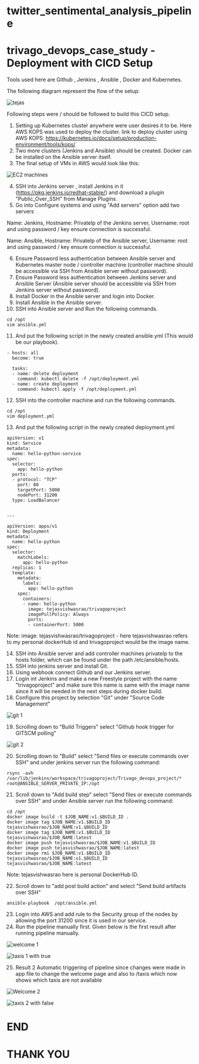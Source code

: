 # twitter_sentimental_analysis_pipeline
# trivago_devops_case_study -  Deployment with CICD Setup

Tools used here are Github , Jenkins , Ansible , Docker and Kubernetes. 

The following diagram represent the flow of the setup:

![tejas](https://user-images.githubusercontent.com/69673830/135084230-f794cf5b-745b-413e-9f14-985c11da0ae8.png)

Following steps were / should be followed to build this CICD setup. 

1. Setting up Kubernetes cluster anywhere were user desires it to be. Here AWS KOPS was used to deploy the cluster. 
link to deploy cluster using AWS KOPS: https://kubernetes.io/docs/setup/production-environment/tools/kops/
2. Two more clusters (Jenkins and Ansible) should be created. Docker can be installed on the Ansible server itself. 
3. The final setup of VMs in AWS would look like this:

![EC2 machines](https://user-images.githubusercontent.com/69673830/135087731-96d9c499-3a37-4fd6-9f97-b385c0f0e6d9.png)

4. SSH into Jenkins server , install Jenkins in it (https://pkg.jenkins.io/redhat-stable/) and download a plugin "Public_Over_SSH" from Manage Plugins.
5. Go into Configure systems and using "Add servers" option add two servers 

Name: Jenkins, Hostname: PrivateIp of the Jenkins server, Username: root and using password / key ensure connection is successful.

Name: Ansible, Hostname: PrivateIp of the Ansible server, Username: root and using password / key ensure connection is successful.

6. Ensure Password less authentication between Ansible server and Kubernetes master node / controller machine (controller machine should be accessible via SSH from Ansible server without password).
7. Ensure Password less authentication between Jenkins server and Ansible Server (Ansible server should be accessible via SSH from Jenkins server without password).
8. Install Docker in the Ansible server and login into Docker.
9. Install Ansible in the Ansible server. 
10. SSH into Ansible server and Run the following commands. 

```
cd /opt
vim ansible.yml 
```

11. And put the following script in the newly created ansible.yml (This would be our playbook).
```
- hosts: all
  become: true

  tasks:
  - name: delete deployment
    command: kubectl delete -f /opt/deployment.yml    
  - name: create deployment
    command: kubectl apply -f /opt/deployment.yml
  ```
  12. SSH into the controller machine and run the following commands. 
  ```
  cd /opt
  vim deployment.yml
  ```
  13. And put the following script in the newly created deployment.yml
```  
apiVersion: v1
kind: Service
metadata: 
  name: hello-python-service
spec:
  selector:
    app: hello-python
  ports:
  - protocol: "TCP"
    port: 80
    targetPort: 5000
    nodePort: 31200
  type: LoadBalancer


---

apiVersion: apps/v1
kind: Deployment
metadata: 
  name: hello-python
spec: 
  selector:
    matchLabels:
      app: hello-python
  replicas: 1
  template: 
    metadata:
      labels:
        app: hello-python
    spec:
      containers: 
      - name: hello-python
        image: tejasvishwasrao/trivagoproject  
        imagePullPolicy: Always 
        ports:
        - containerPort: 5000
``` 
Note: image: tejasvishwasrao/trivagoproject - here tejasvishwasrao refers to my personal dockerHub id and trivagoproject would be the image name.

14. SSH into Ansible server and add controller machines privateIp to the hosts folder, which can be found under the path /etc/ansible/hosts. 
15. SSH into jenkins server and install Git. 
16. Using webhook connect Github and our Jenkins server. 
17. Login int Jenkins and make a new Freestyle project with the name "trivagoproject" and make sure this name is same with the image name since it will be needed in the next steps during docker build.
18. Configure this project by selection "Git" under "Source Code Management"

![git 1](https://user-images.githubusercontent.com/69673830/135094340-bc7ecbbe-3620-40a8-b4e9-4a20db8ab42e.png)

19. Scrolling down to "Build Triggers" select "Github hook trigger for GITSCM polling"

![git 2](https://user-images.githubusercontent.com/69673830/135094636-058bbb7c-75df-4da4-9dd5-c17bce4fd417.png)

20. Scrolling down to "Build" select "Send files or execute commands over SSH" and under jenkins server run the following command:

```
rsync -avh /var/lib/jenkins/workspace/trivagoproject/Trivago_devops_project/*  root@ANSIBLE_SERVER_PRIVATE_IP:/opt
````

21. Scroll down to "Add build step" select "Send files or execute commands over SSH" and under Ansible server run the following command:

```
cd /opt
docker image build -t $JOB_NAME:v1.$BUILD_ID .
docker image tag $JOB_NAME:v1.$BUILD_ID tejasvishwasrao/$JOB_NAME:v1.$BUILD_ID
docker image tag $JOB_NAME:v1.$BUILD_ID tejasvishwasrao/$JOB_NAME:latest
docker image push tejasvishwasrao/$JOB_NAME:v1.$BUILD_ID
docker image push tejasvishwasrao/$JOB_NAME:latest
docker image rmi $JOB_NAME:v1.$BUILD_ID tejasvishwasrao/$JOB_NAME:v1.$BUILD_ID tejasvishwasrao/$JOB_NAME:latest
```
Note: tejasvishwasrao here is personal DockerHub ID.

22. Scroll down to "add post build action" and select "Send build artifacts over SSH" 

```
ansible-playbook  /opt/ansible.yml
````

23. Login into AWS and add rule to the Security group of the nodes by allowing the port 31200 since it is used in our service.
24. Run the pipeline manually first. 
Given below is the first result after running pipeline manually.

![welcome 1](https://user-images.githubusercontent.com/69673830/135096421-79834193-53d2-4eeb-b807-f63722d90164.png)

![taxis 1 with true](https://user-images.githubusercontent.com/69673830/135096494-1afe9d0f-0fa9-4f39-bf16-7a7984059949.png)


25. Result 2 
Automatic triggering of pipeline since changes were made in app file to change the welcome page and also to /taxis  which now shows which taxis are not available

![Welcome 2](https://user-images.githubusercontent.com/69673830/135097338-e7e54aaa-cbd4-4bcb-82f1-865d728a1ff2.png)

![taxis 2 with false](https://user-images.githubusercontent.com/69673830/135097414-9dbfe973-ccd7-4420-8c84-2f1693bf4254.png)

# END
# THANK YOU

